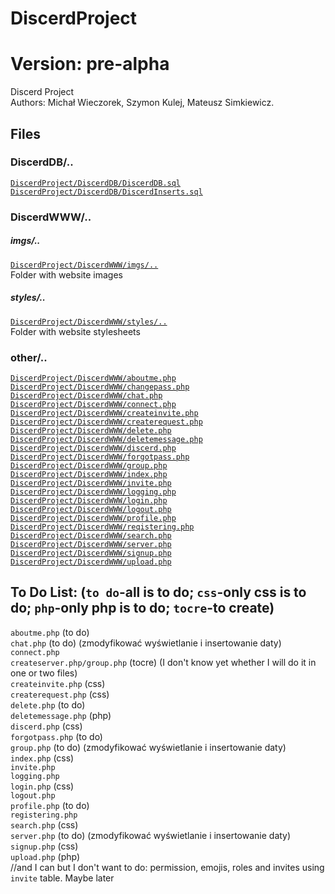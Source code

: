# DiscerdProject
# Version: pre-alpha

Discerd Project<br>
Authors: Michał Wieczorek, Szymon Kulej, Mateusz Simkiewicz.

## Files
### DiscerdDB/..
<a href="https://github.com/Michallesss/DiscerdProject/blob/main/DB/DiscerdDB.sql">```DiscerdProject/DiscerdDB/DiscerdDB.sql```</a><br>
<a href="https://github.com/Michallesss/DiscerdProject/blob/main/DB/DiscerdInserts.sql">```DiscerdProject/DiscerdDB/DiscerdInserts.sql```</a><br>
### DiscerdWWW/..
##### imgs/..
<a href="https://github.com/Michallesss/DiscerdProject/tree/main/DiscerdWWW/imgs">```DiscerdProject/DiscerdWWW/imgs/..```</a><br>
Folder with website images<br>
##### styles/..
<a href="https://github.com/Michallesss/DiscerdProject/tree/main/DiscerdWWW/styles">```DiscerdProject/DiscerdWWW/styles/..```</a><br>
Folder with website stylesheets<br>
### other/..
<a href="https://github.com/Michallesss/DiscerdProject/blob/main/DiscerdWWW/aboutme.php">```DiscerdProject/DiscerdWWW/aboutme.php```</a><br>
<a href="https://github.com/Michallesss/DiscerdProject/blob/main/DiscerdWWW/changepass.php">```DiscerdProject/DiscerdWWW/changepass.php```</a><br>
<a href="https://github.com/Michallesss/DiscerdProject/blob/main/DiscerdWWW/chat.php">```DiscerdProject/DiscerdWWW/chat.php```</a><br>
<a href="https://github.com/Michallesss/DiscerdProject/blob/main/DiscerdWWW/connect.php">```DiscerdProject/DiscerdWWW/connect.php```</a><br>
<a href="https://github.com/Michallesss/DiscerdProject/blob/main/DiscerdWWW/createinvite.php">```DiscerdProject/DiscerdWWW/createinvite.php```</a><br>
<a href="https://github.com/Michallesss/DiscerdProject/blob/main/DiscerdWWW/createrequest.php">```DiscerdProject/DiscerdWWW/createrequest.php```</a><br>
<a href="https://github.com/Michallesss/DiscerdProject/blob/main/DiscerdWWW/delete.php">```DiscerdProject/DiscerdWWW/delete.php```</a><br>
<a href="https://github.com/Michallesss/DiscerdProject/blob/main/DiscerdWWW/deletemessage.php">```DiscerdProject/DiscerdWWW/deletemessage.php```</a><br>
<a href="https://github.com/Michallesss/DiscerdProject/blob/main/DiscerdWWW/discerd.php">```DiscerdProject/DiscerdWWW/discerd.php```</a><br>
<a href="https://github.com/Michallesss/DiscerdProject/blob/main/DiscerdWWW/forgotpass.php">```DiscerdProject/DiscerdWWW/forgotpass.php```</a><br>
<a href="https://github.com/Michallesss/DiscerdProject/blob/main/DiscerdWWW/group.php">```DiscerdProject/DiscerdWWW/group.php```</a><br>
<a href="https://github.com/Michallesss/DiscerdProject/blob/main/DiscerdWWW/index.php">```DiscerdProject/DiscerdWWW/index.php```</a><br>
<a href="https://github.com/Michallesss/DiscerdProject/blob/main/DiscerdWWW/invite.php">```DiscerdProject/DiscerdWWW/invite.php```</a><br>
<a href="https://github.com/Michallesss/DiscerdProject/blob/main/DiscerdWWW/logging.php">```DiscerdProject/DiscerdWWW/logging.php```</a><br>
<a href="https://github.com/Michallesss/DiscerdProject/blob/main/DiscerdWWW/login.php">```DiscerdProject/DiscerdWWW/login.php```</a><br>
<a href="https://github.com/Michallesss/DiscerdProject/blob/main/DiscerdWWW/logout.php">```DiscerdProject/DiscerdWWW/logout.php```</a><br>
<a href="https://github.com/Michallesss/DiscerdProject/blob/main/DiscerdWWW/profile.php">```DiscerdProject/DiscerdWWW/profile.php```</a><br>
<a href="https://github.com/Michallesss/DiscerdProject/blob/main/DiscerdWWW/registering.php">```DiscerdProject/DiscerdWWW/reqistering.php```</a><br>
<a href="https://github.com/Michallesss/DiscerdProject/blob/main/DiscerdWWW/search.php">```DiscerdProject/DiscerdWWW/search.php```</a><br>
<a href="https://github.com/Michallesss/DiscerdProject/blob/main/DiscerdWWW/server.php">```DiscerdProject/DiscerdWWW/server.php```</a><br>
<a href="https://github.com/Michallesss/DiscerdProject/blob/main/DiscerdWWW/signup.php">```DiscerdProject/DiscerdWWW/signup.php```</a><br>
<a href="https://github.com/Michallesss/DiscerdProject/blob/main/DiscerdWWW/upload.php">```DiscerdProject/DiscerdWWW/upload.php```</a><br>

## To Do List: (```to do```-all is to do; ```css```-only css is to do; ```php```-only php is to do; ```tocre```-to create)
```aboutme.php``` (to do)<br>
```chat.php``` (to do) (zmodyfikować wyświetlanie i insertowanie daty)<br>
```connect.php```<br>
```createserver.php/group.php``` (tocre) (I don't know yet whether I will do it in one or two files)<br>
```createinvite.php``` (css)<br>
```createrequest.php``` (css)<br>
```delete.php``` (to do)<br>
```deletemessage.php``` (php)<br>
```discerd.php``` (css)<br>
```forgotpass.php``` (to do)<br>
```group.php``` (to do) (zmodyfikować wyświetlanie i insertowanie daty)<br>
```index.php``` (css)<br>
```invite.php```<br>
```logging.php```<br>
```login.php``` (css)<br>
```logout.php```<br>
```profile.php``` (to do)<br>
```registering.php```<br>
```search.php``` (css)<br>
```server.php``` (to do) (zmodyfikować wyświetlanie i insertowanie daty)<br>
```signup.php``` (css)<br>
```upload.php``` (php)<br>
//and I can but I don't want to do: permission, emojis, roles and invites using `invite` table. Maybe later